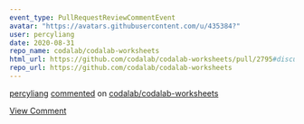 ```yaml
---
event_type: PullRequestReviewCommentEvent
avatar: "https://avatars.githubusercontent.com/u/435384?"
user: percyliang
date: 2020-08-31
repo_name: codalab/codalab-worksheets
html_url: https://github.com/codalab/codalab-worksheets/pull/2795#discussion_r479854140
repo_url: https://github.com/codalab/codalab-worksheets
---
```


<a href='https://github.com/percyliang' target='_blank'>percyliang</a> <a href='https://github.com/codalab/codalab-worksheets/pull/2795#discussion_r479854140' target='_blank'>commented</a> on <a href='https://github.com/codalab/codalab-worksheets' target='_blank'>codalab/codalab-worksheets</a>

<a href='https://github.com/codalab/codalab-worksheets/pull/2795#discussion_r479854140' target='_blank'>View Comment</a>